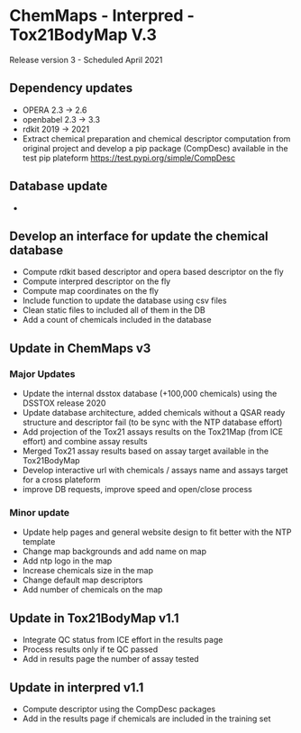 # ChemMaps - Interpred -Tox21BodyMap V.3
Release version 3 - Scheduled April 2021

## Dependency updates
- OPERA 2.3 -> 2.6
- openbabel 2.3 -> 3.3
- rdkit 2019 -> 2021
- Extract chemical preparation and chemical descriptor computation from original project and develop a pip package (CompDesc) available in the test pip plateform https://test.pypi.org/simple/CompDesc

## Database update
- 

## Develop an interface for update the chemical database
- Compute rdkit based descriptor and opera based descriptor on the fly
- Compute interpred descriptor on the fly
- Compute map coordinates on the fly
- Include function to update the database using csv files
- Clean static files to included all of them in the DB
- Add a count of chemicals included in the database 


## Update in ChemMaps v3
### Major Updates
- Update the internal dsstox database (+100,000 chemicals) using the DSSTOX release 2020
- Update database architecture, added chemicals without a QSAR ready structure and descriptor fail (to be sync with the NTP database effort)
- Add projection of the Tox21 assays results on the Tox21Map (from ICE effort) and combine assay results 
- Merged Tox21 assay results based on assay target available in the Tox21BodyMap
- Develop interactive url with chemicals / assays name and assays target for a cross plateform
- improve DB requests, improve speed and open/close process

### Minor update
- Update help pages and general website design to fit better with the NTP template
- Change map backgrounds and add name on map
- Add ntp logo in the map
- Increase chemicals size in the map
- Change default map descriptors
- Add number of chemicals on the map


## Update in Tox21BodyMap v1.1
- Integrate QC status from ICE effort in the results page
- Process results only if te QC passed
- Add in results page the number of assay tested

## Update in interpred v1.1
- Compute descriptor using the CompDesc packages
- Add in the results page if chemicals are included in the training set
